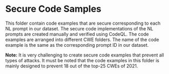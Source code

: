 # Secure Code Samples

This folder contain code examples that are secure corresponding to each NL prompt in our dataset. The secure code implementations of the NL prompts
are created manually and verified using CodeQL. The code examples are arranged into different CWE folders. The name of the code example is the same as the
corresponding prompt ID in our dataset.

**Note:** It is very challenging to create secure code examples that prevent all types of attacks. It must be noted that the code examples in this folder is mainly designed to prevent 18 out of the top-25 CWEs of 2021. 
